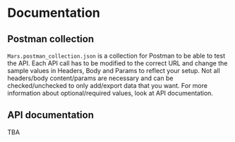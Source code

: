 # Documentation #
## Postman collection ##
`Mars.postman_collection.json` is a collection for Postman to be able to test the API.
Each API call has to be modified to the correct URL and change the sample values in Headers, Body and Params to reflect your setup.
Not all headers/body content/params are necessary and can be checked/unchecked to only add/export data that you want. For more information
about optional/required values, look at API documentation.

## API documentation ##
TBA
